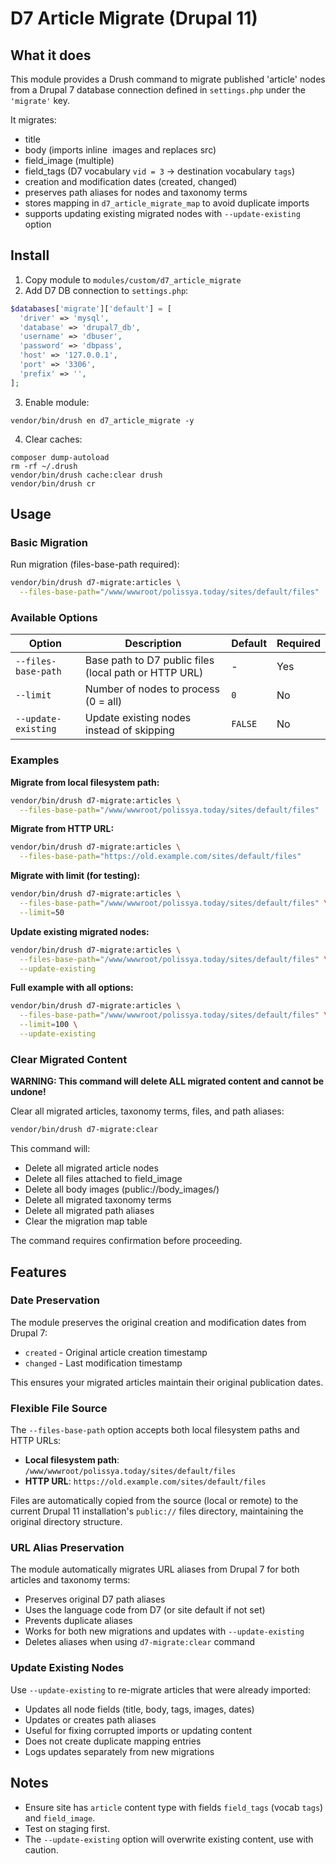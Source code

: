 # D7 Article Migrate (Drupal 11)

## What it does
This module provides a Drush command to migrate published 'article' nodes from a Drupal 7 database connection defined in `settings.php` under the `'migrate'` key.

It migrates:
- title
- body (imports inline <img> images and replaces src)
- field_image (multiple)
- field_tags (D7 vocabulary `vid = 3` -> destination vocabulary `tags`)
- creation and modification dates (created, changed)
- preserves path aliases for nodes and taxonomy terms
- stores mapping in `d7_article_migrate_map` to avoid duplicate imports
- supports updating existing migrated nodes with `--update-existing` option

## Install
1. Copy module to `modules/custom/d7_article_migrate`
2. Add D7 DB connection to `settings.php`:
```php
$databases['migrate']['default'] = [
  'driver' => 'mysql',
  'database' => 'drupal7_db',
  'username' => 'dbuser',
  'password' => 'dbpass',
  'host' => '127.0.0.1',
  'port' => '3306',
  'prefix' => '',
];
```
3. Enable module:
```
vendor/bin/drush en d7_article_migrate -y
```
4. Clear caches:
```
composer dump-autoload
rm -rf ~/.drush
vendor/bin/drush cache:clear drush
vendor/bin/drush cr
```

## Usage

### Basic Migration
Run migration (files-base-path required):
```bash
vendor/bin/drush d7-migrate:articles \
  --files-base-path="/www/wwwroot/polissya.today/sites/default/files"
```

### Available Options

| Option | Description | Default | Required |
|--------|-------------|---------|----------|
| `--files-base-path` | Base path to D7 public files (local path or HTTP URL) | - | Yes |
| `--limit` | Number of nodes to process (0 = all) | `0` | No |
| `--update-existing` | Update existing nodes instead of skipping | `FALSE` | No |

### Examples

**Migrate from local filesystem path:**
```bash
vendor/bin/drush d7-migrate:articles \
  --files-base-path="/www/wwwroot/polissya.today/sites/default/files"
```

**Migrate from HTTP URL:**
```bash
vendor/bin/drush d7-migrate:articles \
  --files-base-path="https://old.example.com/sites/default/files"
```

**Migrate with limit (for testing):**
```bash
vendor/bin/drush d7-migrate:articles \
  --files-base-path="/www/wwwroot/polissya.today/sites/default/files" \
  --limit=50
```

**Update existing migrated nodes:**
```bash
vendor/bin/drush d7-migrate:articles \
  --files-base-path="/www/wwwroot/polissya.today/sites/default/files" \
  --update-existing
```

**Full example with all options:**
```bash
vendor/bin/drush d7-migrate:articles \
  --files-base-path="/www/wwwroot/polissya.today/sites/default/files" \
  --limit=100 \
  --update-existing
```

### Clear Migrated Content

**WARNING: This command will delete ALL migrated content and cannot be undone!**

Clear all migrated articles, taxonomy terms, files, and path aliases:
```bash
vendor/bin/drush d7-migrate:clear
```

This command will:
- Delete all migrated article nodes
- Delete all files attached to field_image
- Delete all body images (public://body_images/)
- Delete all migrated taxonomy terms
- Delete all migrated path aliases
- Clear the migration map table

The command requires confirmation before proceeding.

## Features

### Date Preservation
The module preserves the original creation and modification dates from Drupal 7:
- `created` - Original article creation timestamp
- `changed` - Last modification timestamp

This ensures your migrated articles maintain their original publication dates.

### Flexible File Source
The `--files-base-path` option accepts both local filesystem paths and HTTP URLs:
- **Local filesystem path**: `/www/wwwroot/polissya.today/sites/default/files`
- **HTTP URL**: `https://old.example.com/sites/default/files`

Files are automatically copied from the source (local or remote) to the current Drupal 11 installation's `public://` files directory, maintaining the original directory structure.

### URL Alias Preservation
The module automatically migrates URL aliases from Drupal 7 for both articles and taxonomy terms:
- Preserves original D7 path aliases
- Uses the language code from D7 (or site default if not set)
- Prevents duplicate aliases
- Works for both new migrations and updates with `--update-existing`
- Deletes aliases when using `d7-migrate:clear` command

### Update Existing Nodes
Use `--update-existing` to re-migrate articles that were already imported:
- Updates all node fields (title, body, tags, images, dates)
- Updates or creates path aliases
- Useful for fixing corrupted imports or updating content
- Does not create duplicate mapping entries
- Logs updates separately from new migrations

## Notes
- Ensure site has `article` content type with fields `field_tags` (vocab `tags`) and `field_image`.
- Test on staging first.
- The `--update-existing` option will overwrite existing content, use with caution.
